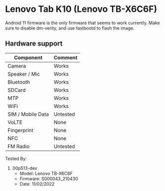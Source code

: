 # Lenovo Tab K10 (Lenovo TB-X6C6F)

Android 11 firmware is the only firmware that seems to work currently. Make sure to disable dm-verity, and use fastbootd to flash the image.

## Hardware support

| Component                 |      Comment                                              |
|---------------------------|-----------------------------------------------------------|
| Camera                    | Works                                                     |
| Speaker / Mic             | Works                                                     |
| Bluetooth                 | Works                                                     |
| SDCard                    | Works                                                     |
| MTP                       | Works                                                     |
| WiFi                      | Works                                                     |
| SIM / Mobile Data         | Untested                                                  |
| VoLTE                     | None                                                      |
| Fingerprint               | None                                                      |
| NFC                       | None                                                      |
| FM Radio                  | Untested                                                  |


Tested By:
1. 00p513-dev
   - Model: Lenovo TB-X6C6F
   - Firmware: S000043_210430
   - Date: 11/02/2022